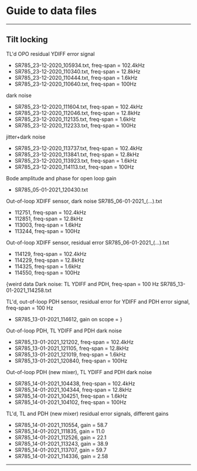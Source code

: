 # Guide to data files

---

## Tilt locking

TL'd OPO residual YDIFF error signal
- SR785_23-12-2020_105934.txt, freq-span = 102.4kHz
- SR785_23-12-2020_110340.txt, freq-span = 12.8kHz
- SR785_23-12-2020_110444.txt, freq-span = 1.6kHz
- SR785_23-12-2020_110640.txt, freq-span = 100Hz

dark noise
- SR785_23-12-2020_111604.txt, freq-span = 102.4kHz
- SR785_23-12-2020_112046.txt, freq-span = 12.8kHz
- SR785_23-12-2020_112135.txt, freq-span = 1.6kHz
- SR785_23-12-2020_112233.txt, freq-span = 100Hz

jitter+dark noise
- SR785_23-12-2020_113737.txt, freq-span = 102.4kHz
- SR785_23-12-2020_113841.txt, freq-span = 12.8kHz
- SR785_23-12-2020_113923.txt, freq-span = 1.6kHz
- SR785_23-12-2020_114113.txt, freq-span = 100Hz

Bode amplitude and phase for open loop gain
- SR785_05-01-2021_120430.txt

Out-of-loop XDIFF sensor, dark noise
SR785_06-01-2021_(...).txt
- 112751, freq-span = 102.4kHz
- 112851, freq-span = 12.8kHz
- 113003, freq-span = 1.6kHz
- 113244, freq-span = 100Hz

Out-of-loop XDIFF sensor, residual error
SR785_06-01-2021_(...).txt
- 114129, freq-span = 102.4kHz
- 114229, freq-span = 12.8kHz
- 114325, freq-span = 1.6kHz
- 114550, freq-span = 100Hz


{weird data
Dark noise: TL YDIFF and PDH, freq-span = 100 Hz
SR785_13-01-2021_114258.txt

TL'd, out-of-loop PDH sensor, residual error for YDIFF and PDH error signal, freq-span = 100 Hz
- SR785_13-01-2021_114612, gain on scope = 
}

Out-of-loop PDH, TL YDIFF and PDH dark noise
- SR785_13-01-2021_121202, freq-span = 102.4kHz
- SR785_13-01-2021_121105, freq-span = 12.8kHz
- SR785_13-01-2021_121019, freq-span = 1.6kHz
- SR785_13-01-2021_120840, freq-span = 100Hz

Out-of-loop PDH (new mixer), TL YDIFF and PDH dark noise
- SR785_14-01-2021_104438, freq-span = 102.4kHz
- SR785_14-01-2021_104344, freq-span = 12.8kHz
- SR785_14-01-2021_104251, freq-span = 1.6kHz
- SR785_14-01-2021_104102, freq-span = 100Hz

TL'd, TL and PDH (new mixer) residual error signals, different gains
- SR785_14-01-2021_110554, gain = 58.7
- SR785_14-01-2021_111835, gain = 11.0
- SR785_14-01-2021_112526, gain = 22.1
- SR785_14-01-2021_113243, gain = 38.9 
- SR785_14-01-2021_113707, gain = 59.7
- SR785_14-01-2021_114336, gain = 2.58



---
